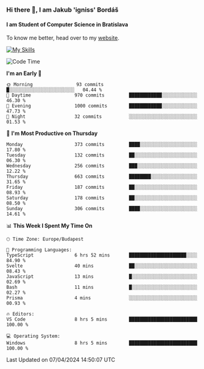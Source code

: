 ### Hi there 👋, I am Jakub 'igniss' Bordáš

#### I am Student of Computer Science in Bratislava
To know me better, head over to my [website](https://bordas.sk).

[![My Skills](https://skillicons.dev/icons?i=js,html,css,figma,svelte,java,kotlin,python,postgresql,typescript,nest,nodejs)](https://bordas.sk)


<!--START_SECTION:waka-->
![Code Time](http://img.shields.io/badge/Code%20Time-1%2C458%20hrs%2051%20mins-blue)

**I'm an Early 🐤** 

```text
🌞 Morning                93 commits          █░░░░░░░░░░░░░░░░░░░░░░░░   04.44 % 
🌆 Daytime                970 commits         ████████████░░░░░░░░░░░░░   46.30 % 
🌃 Evening                1000 commits        ████████████░░░░░░░░░░░░░   47.73 % 
🌙 Night                  32 commits          ░░░░░░░░░░░░░░░░░░░░░░░░░   01.53 % 
```
📅 **I'm Most Productive on Thursday** 

```text
Monday                   373 commits         ████░░░░░░░░░░░░░░░░░░░░░   17.80 % 
Tuesday                  132 commits         ██░░░░░░░░░░░░░░░░░░░░░░░   06.30 % 
Wednesday                256 commits         ███░░░░░░░░░░░░░░░░░░░░░░   12.22 % 
Thursday                 663 commits         ████████░░░░░░░░░░░░░░░░░   31.65 % 
Friday                   187 commits         ██░░░░░░░░░░░░░░░░░░░░░░░   08.93 % 
Saturday                 178 commits         ██░░░░░░░░░░░░░░░░░░░░░░░   08.50 % 
Sunday                   306 commits         ████░░░░░░░░░░░░░░░░░░░░░   14.61 % 
```


📊 **This Week I Spent My Time On** 

```text
🕑︎ Time Zone: Europe/Budapest

💬 Programming Languages: 
TypeScript               6 hrs 52 mins       █████████████████████░░░░   84.90 % 
Svelte                   40 mins             ██░░░░░░░░░░░░░░░░░░░░░░░   08.43 % 
JavaScript               13 mins             █░░░░░░░░░░░░░░░░░░░░░░░░   02.69 % 
Bash                     11 mins             █░░░░░░░░░░░░░░░░░░░░░░░░   02.27 % 
Prisma                   4 mins              ░░░░░░░░░░░░░░░░░░░░░░░░░   00.93 % 

🔥 Editors: 
VS Code                  8 hrs 5 mins        █████████████████████████   100.00 % 

💻 Operating System: 
Windows                  8 hrs 5 mins        █████████████████████████   100.00 % 
```


 Last Updated on 07/04/2024 14:50:07 UTC
<!--END_SECTION:waka-->

